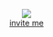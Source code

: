 <p align="center">
  <img src="https://cdn.discordapp.com/attachments/682711834892959816/804968313385123850/output.gif" /><br/>
  <a href="https://discord.com/api/oauth2/authorize?client_id=785290461467377665&permissions=0&scope=bot">invite me</a>
</p>
